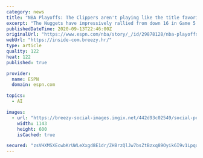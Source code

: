 ```yaml
---
category: news
title: "NBA Playoffs: The Clippers aren't playing like the title favorites"
excerpt: "The Nuggets have impressively rallied from down 16 in Game 5 and down 19 in Game 6 to force Game 7 on Tuesday (9 p.m. ET on ESPN). Nikola Jokic, who had 34 points (his most this postseason), is an All-NBA player who is performing like one."
publishedDateTime: 2020-09-13T22:46:00Z
originalUrl: "https://www.espn.com/nba/story/_/id/29878128/nba-playoffs-clippers-playing-title-favorites"
webUrl: "https://inside-com.breezy.hr/"
type: article
quality: 122
heat: 122
published: true

provider:
  name: ESPN
  domain: espn.com

topics:
  - AI

images:
  - url: "https://breezy-social-images.imgix.net/442d93c02549/social-portal.png?auto=format&h=600"
    width: 1143
    height: 600
    isCached: true

secured: "zsVHXMSXEcwbKrUWLeXxgd8E1dr/ZHBrzQlJw7bsZtBzxq89Oyik6I9v1Lpqqz2ZNKqoiWIBAIlpNa17XeccCbE73GyHA9ycmfuK2bcSax0cej/BVMY+JTSyxrFYrvGow2rooB1uAjJ247mWE3l++hTySjHIGi0tBQV6WC6kaN6nbPhjLSNISa73PcHEfA5+i03dCbOiL02t1BajlZaNFXA5e46IMOBbQEUPJiJ0bQidnf3G8vaxO/iiheGtdQvOGaHVRki2Wsc/JnbQ0gFwPNJAe1KdQoGYnO1mskAawhKOAJwNSc6LLgRBUJUYOATsow6uVIRcFUZhpgbECjPcYIgFJZf45gMjR0FQJk4WSJM=;DYQnik0CAF0oNXFJwUetsw=="
---
```


